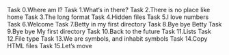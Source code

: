 Task 0.Where am I?
Task 1.What’s in there?
Task 2.There is no place like home
Task 3.The long format
Task 4.Hidden files
Task 5.I love numbers
Task 6.Welcome
Task 7.Betty in my first directory
Task 8.Bye bye Betty
Task 9.Bye bye My first directory
Task 10.Back to the future
Task 11.Lists
Task 12.File type
Task 13.We are symbols, and inhabit symbols
Task 14.Copy HTML files
Task 15.Let’s move
